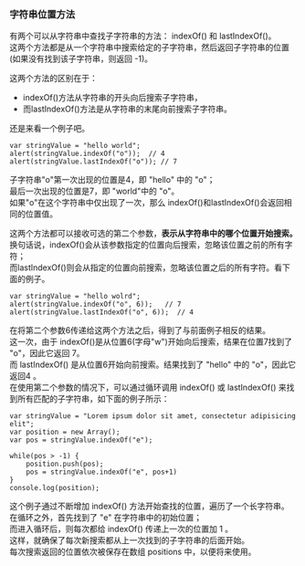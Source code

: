 ### 字符串位置方法

有两个可以从字符串中查找子字符串的方法： indexOf() 和 lastIndexOf()。  
这两个方法都是从一个字符串中搜索给定的子字符串，然后返回子字符串的位置  
(如果没有找到该子字符串，则返回 -1)。  

这两个方法的区别在于：
 - indexOf()方法从字符串的开头向后搜索子字符串，  
 - 而lastIndexOf()方法是从字符串的末尾向前搜索子字符串。  
 
还是来看一个例子吧。

	var stringValue = "hello world";
    alert(stringValue.indexOf("o"));  // 4
    alert(stringValue.lastIndexOf("o")); // 7

子字符串"o"第一次出现的位置是4，即 "hello" 中的 "o"；  
最后一次出现的位置是7，即 "world"中的 "o"。  
如果"o"在这个字符串中仅出现了一次，那么 indexOf()和lastIndexOf()会返回相同的位置值。  

这两个方法都可以接收可选的第二个参数，**表示从字符串中的哪个位置开始搜索。**  
换句话说，indexOf()会从该参数指定的位置向后搜索，忽略该位置之前的所有字符；  
而lastIndexOf()则会从指定的位置向前搜索，忽略该位置之后的所有字符。看下面的例子。  
     
	var stringValue = "hello wolrd";
    alert(stringValue.indexOf("o", 6));   // 7
    alert(stringValue.lastIndexOf("o", 6));  // 4

在将第二个参数6传递给这两个方法之后，得到了与前面例子相反的结果。  
这一次，由于 indexOf()是从位置6(字母"w")开始向后搜索，结果在位置7找到了 "o"，因此它返回 7。  
而 lastIndexOf() 是从位置6开始向前搜索。结果找到了 "hello" 中的 "o"，因此它返回4 。  
在使用第二个参数的情况下，可以通过循环调用 indexOf() 或 lastIndexOf() 来找到所有匹配的子字符串，如下面的例子所示：
     
	var stringValue = "Lorem ipsum dolor sit amet, consectetur adipisicing elit";
    var position = new Array();
    var pos = stringValue.indexOf("e");

    while(pos > -1) {
    	position.push(pos);
        pos = stringValue.indexOf("e", pos+1)
    }
    console.log(position);

这个例子通过不断增加 indexOf() 方法开始查找的位置，遍历了一个长字符串。  
在循环之外，首先找到了 "e" 在字符串中的初始位置；  
而进入循环后，则每次都给 indexOf() 传递上一次的位置加 1 。  
这样，就确保了每次新搜索都从上一次找到的子字符串的后面开始。  
每次搜索返回的位置依次被保存在数组 positions 中，以便将来使用。  


